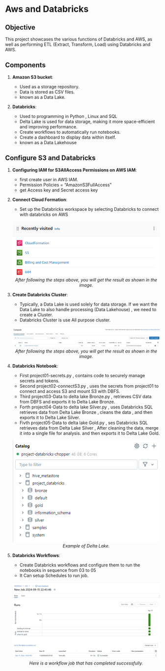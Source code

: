 # Aws and Databricks

## Objective
This project showcases the various functions of Databricks and AWS, as well as performing ETL (Extract, Transform, Load) using Databricks and AWS.

## Components
1. **Amazon S3 bucket**:
   - Used as a storage repository.
   - Data is stored as CSV files.
   - known as a Data Lake.

2. **Databricks**:
   - Used to programming in Python , Linux and SQL
   - Delta Lake is used for data storage, making it more space-efficient and improving performance.
   - Create workflows to automatically run notebooks.
   - Create a dashboard to display data within itself.
   - known as a Data Lakehouse

## Configure S3 and Databricks
1. **Configuring IAM for S3AllAccess Permissions on AWS IAM**:
   - first create user in AWS IAM.
   - Permission Policies = “AmazonS3FullAccess”
   - get Access key and Secret access key

2. **Connect Cloud Formation**:
   - Set up the Databricks workspace by selecting Databricks to connect with databricks on AWS
   <p align="center">
       <img src="image/consoleS3_.png" alt="Configure">
       <br>
       <i>After following the steps above, you will get the result as shown in the image.</i>
   </p>

3. **Create Databricks Cluster**:
    - Typically, a Data Lake is used solely for data storage. If we want the Data Lake to also handle processing (Data Lakehouse)
    , we need to create a Cluster.
    - Databricks Cluster is use All purpose cluster.
   <p align="center">
       <img src="image/Compute.png" alt="Configure">
       <br>
       <i>After following the steps above, you will get the result as shown in the image.</i>
   </p>

4. **Databricks Notebook**:
    - First project01-secrets.py , contains code to securely manage secrets and tokens.
    - Second project02-connectS3.py , uses the secrets from project01 to connect and access S3 and mount S3 with DBFS.
    - Third project03-Data to delta lake Bronze.py , retrieves CSV data from DBFS and exports it to Delta Lake Bronze.
    - Forth project04-Data to delta lake Silver.py , uses Databricks SQL retrieves data from Delta Lake Bronze ,
    cleans the data , and then exports it to Delta Lake Silver.
    - Fivth project05-Data to delta lake Gold.py , ses Databricks SQL retrieves data from Delta Lake Silver ,
    After cleaning the data, merge it into a single file for analysis. and then exports it to Delta Lake Gold.
   
   <p align="center">
       <img src="image/catalog.png" alt="Configure">
       <br>
       <i>Example of Delta Lake.</i>
   </p>
 
5. **Databricks Workflows**:
    - Create Databricks workflows and configure them to run the notebooks in sequence from 03 to 05
    - It Can setup Schedules to run job.
   <p align="center">
       <img src="image/workflows.png" alt="Configure">
       <br>
       <i>Here is a workflow job that has completed successfully.</i>
   </p>
